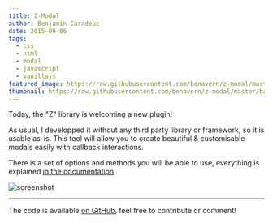 ```yaml
---
title: Z-Modal
author: Benjamin Caradeuc
date: 2015-09-06
tags:
  - css
  - html
  - modal
  - javascript
  - vanillajs
featured_image: https://raw.githubusercontent.com/benavern/z-modal/master/banner.jpg
thumbnail: https://raw.githubusercontent.com/benavern/z-modal/master/banner.jpg
---
```


Today, the "Z" library is welcoming a new plugin!

As usual, I developped it without any third party library or framework, so it is usable as-is. This tool will allow you to create beautiful & customisable modals easily with callback interactions.

There is a set of options and methods you will be able to use, everything is explained [in the documentation](http://benavern.github.io/z-modal).

![screenshot](https://raw.githubusercontent.com/benavern/z-modal/master/screenshot.jpg)

---

The code is available [on GitHub](http://github.com/benavern/z-modal), feel free to contribute or comment!
